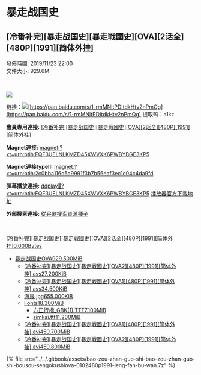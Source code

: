 # 暴走战国史

## ​\[冷番补完]\[暴走战国史]\[暴走戦國史]\[OVA]\[2话全]\[480P]\[1991]\[简体外挂]

發佈時間: 2019/11/23 22:00\
文件大小: 929.6M

​‌​‌

![](https://s2.ax1x.com/2019/11/23/MqcCqg.jpg)

链接：​​![](file:///C:/Users/hasee/AppData/Roaming/Tencent/QQTempSys/%W@GJ$ACOF%28TYDYECOKVDYB.png)[https://pan.baidu.com/s/1-rmMNltPDItdkHtv2nPmOg](https://pan.baidu.com/s/1-rmMNltPDItdkHtv2nPmOg) 提取码：a1kz‌‌

**會員專用連接:** [\[冷番补完\]\[暴走战国史\]\[暴走戦國史\]\[OVA\]\[2话全\]\[480P\]\[1991\]\[简体外挂\]](https://dl.dmhy.org/2019/11/23/2c0bba116d5a9991f3b7b56eaf3ec1c04c4da9fd.torrent)​‌‌

**Magnet連接:** [magnet:?xt=urn:btih:FQF3UELNLKMZD45XWVXK6PWBYBGE3KP5](https://magnet/?xt=urn:btih:FQF3UELNLKMZD45XWVXK6PWBYBGE3KP5\&dn=\&tr=http%3A%2F%2F104.238.198.186%3A8000%2Fannounce\&tr=udp%3A%2F%2F104.238.198.186%3A8000%2Fannounce\&tr=http%3A%2F%2Ftracker.openbittorrent.com%3A80%2Fannounce\&tr=udp%3A%2F%2Ftracker3.itzmx.com%3A6961%2Fannounce\&tr=http%3A%2F%2Ftracker4.itzmx.com%3A2710%2Fannounce\&tr=http%3A%2F%2Ftracker.publicbt.com%3A80%2Fannounce\&tr=http%3A%2F%2Ftracker.prq.to%2Fannounce\&tr=http%3A%2F%2Fopen.acgtracker.com%3A1096%2Fannounce\&tr=https%3A%2F%2Ft-115.rhcloud.com%2Fonly\_for\_ylbud\&tr=http%3A%2F%2Ftracker1.itzmx.com%3A8080%2Fannounce\&tr=http%3A%2F%2Ftracker2.itzmx.com%3A6961%2Fannounce\&tr=udp%3A%2F%2Ftracker1.itzmx.com%3A8080%2Fannounce\&tr=udp%3A%2F%2Ftracker2.itzmx.com%3A6961%2Fannounce\&tr=udp%3A%2F%2Ftracker3.itzmx.com%3A6961%2Fannounce\&tr=udp%3A%2F%2Ftracker4.itzmx.com%3A2710%2Fannounce)​‌‌

**Magnet連接typeII:** [magnet:?xt=urn:btih:2c0bba116d5a9991f3b7b56eaf3ec1c04c4da9fd](https://magnet/?xt=urn:btih:2c0bba116d5a9991f3b7b56eaf3ec1c04c4da9fd)​‌‌

**彈幕播放連接:** [ddplay:magnet:?xt=urn:btih:FQF3UELNLKMZD45XWVXK6PWBYBGE3KP5](ddplay:magnet?xt=urn:btih:FQF3UELNLKMZD45XWVXK6PWBYBGE3KP5\&dn=\&tr=http%3A%2F%2F104.238.198.186%3A8000%2Fannounce\&tr=udp%3A%2F%2F104.238.198.186%3A8000%2Fannounce\&tr=http%3A%2F%2Ftracker.openbittorrent.com%3A80%2Fannounce\&tr=udp%3A%2F%2Ftracker3.itzmx.com%3A6961%2Fannounce\&tr=http%3A%2F%2Ftracker4.itzmx.com%3A2710%2Fannounce\&tr=http%3A%2F%2Ftracker.publicbt.com%3A80%2Fannounce\&tr=http%3A%2F%2Ftracker.prq.to%2Fannounce\&tr=http%3A%2F%2Fopen.acgtracker.com%3A1096%2Fannounce\&tr=https%3A%2F%2Ft-115.rhcloud.com%2Fonly\_for\_ylbud\&tr=http%3A%2F%2Ftracker1.itzmx.com%3A8080%2Fannounce\&tr=http%3A%2F%2Ftracker2.itzmx.com%3A6961%2Fannounce\&tr=udp%3A%2F%2Ftracker1.itzmx.com%3A8080%2Fannounce\&tr=udp%3A%2F%2Ftracker2.itzmx.com%3A6961%2Fannounce\&tr=udp%3A%2F%2Ftracker3.itzmx.com%3A6961%2Fannounce\&tr=udp%3A%2F%2Ftracker4.itzmx.com%3A2710%2Fannounce) [播放器官方下載地址](http://www.dandanplay.com/?from=dmhy)​‌‌

**外部搜索連接:** [從谷歌搜索資源種子](https://www.google.com/search?oe=utf-8\&q=2c0bba116d5a9991f3b7b56eaf3ec1c04c4da9fd)​‌‌

‌‌

[\[冷番补完\]\[暴走战国史\]\[暴走戦國史\]\[OVA\]\[2话全\]\[480P\]\[1991\]\[简体外挂\]0.000Bytes](https://share.dmhy.org/topics/view/529542\_OVA\_2\_480P\_1991.html)​‌‌

* [暴走战国史OVA929.500MiB](https://share.dmhy.org/topics/view/529542\_OVA\_2\_480P\_1991.html)​
  * [\[冷番补完\]\[暴走战国史\]\[暴走戦國史\]\[OVA2\]\[480P\]\[1991\]\[简体外挂\].ass27.200KiB](https://share.dmhy.org/topics/view/529542\_OVA\_2\_480P\_1991.html)​
  * [\[冷番补完\]\[暴走战国史\]\[暴走戦國史\]\[OVA1\]\[480P\]\[1991\]\[简体外挂\].ass34.500KiB](https://share.dmhy.org/topics/view/529542\_OVA\_2\_480P\_1991.html)​
  * [海报.jpg655.000KiB](https://share.dmhy.org/topics/view/529542\_OVA\_2\_480P\_1991.html)​
  * [Fonts18.300MiB](https://share.dmhy.org/topics/view/529542\_OVA\_2\_480P\_1991.html)​
    * [方正行楷\_GBK(1).TTF7.100MiB](https://share.dmhy.org/topics/view/529542\_OVA\_2\_480P\_1991.html)​
    * [simkai.ttf11.200MiB](https://share.dmhy.org/topics/view/529542\_OVA\_2\_480P\_1991.html)​
  * [\[冷番补完\]\[暴走战国史\]\[暴走戦國史\]\[OVA1\]\[480P\]\[1991\]\[简体外挂\].avi450.700MiB](https://share.dmhy.org/topics/view/529542\_OVA\_2\_480P\_1991.html)​
  * [\[冷番补完\]\[暴走战国史\]\[暴走戦國史\]\[OVA2\]\[480P\]\[1991\]\[简体外挂\].avi459.800MiB](https://share.dmhy.org/topics/view/529542\_OVA\_2\_480P\_1991.html)​

{% file src="../../.gitbook/assets/bao-zou-zhan-guo-shi-bao-zou-zhan-guo-shi-bousou-sengokushiova-0102480p1991-leng-fan-bu-wan.7z" %}
